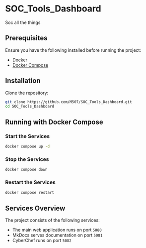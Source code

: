 # SOC_Tools_Dashboard

Soc all the things

## Prerequisites
Ensure you have the following installed before running the project:
- [Docker](https://docs.docker.com/get-docker/)
- [Docker Compose](https://docs.docker.com/compose/install/)

## Installation

Clone the repository:
```sh
git clone https://github.com/M507/SOC_Tools_Dashboard.git
cd SOC_Tools_Dashboard
```

## Running with Docker Compose

### Start the Services
```sh
docker compose up -d
```

### Stop the Services
```sh
docker compose down
```

### Restart the Services
```sh
docker compose restart
```

## Services Overview

The project consists of the following services:

- The main web application runs on port `5080`
- MkDocs serves documentation on port `5081`
- CyberChef runs on port `5082`


